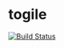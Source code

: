 togile
======
[![Build Status](https://travis-ci.org/mohabusama/togile.png?branch=master)](https://travis-ci.org/mohabusama/togile)
